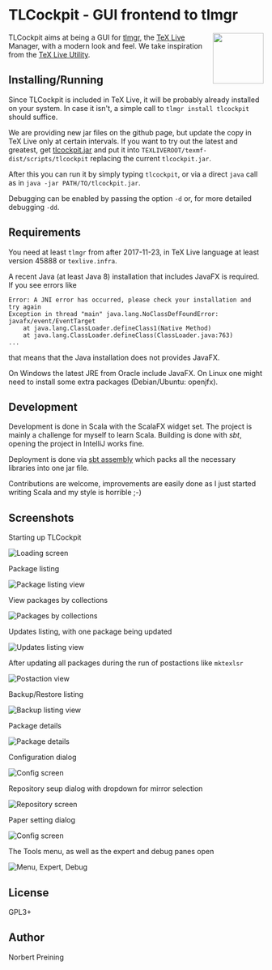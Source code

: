 TLCockpit - GUI frontend to tlmgr
=================================

<img align="right" width="100" height="100" src="src/main/resources/TLCockpit/tlcockpit-128.jpg">

TLCockpit aims at being a GUI for [tlmgr](https://www.tug.org/texlive/tlmgr.html),
the [TeX Live](https://www.tug.org/texlive/) Manager, with a modern look and feel.
We take inspiration from the [TeX Live Utility](http://amaxwell.github.io/tlutility/).


Installing/Running
------------------

Since TLCockpit is included in TeX Live, it will be probably already installed
on your system. In case it isn't, a simple call to `tlmgr install tlcockpit`
should suffice.

We are providing new jar files on the github page, but update
the copy in TeX Live only at certain intervals. If you want to try out the latest
and greatest, get [tlcockpit.jar](jar/tlcockpit.jar) and put it into
`TEXLIVEROOT/texmf-dist/scripts/tlcockpit` replacing the current `tlcockpit.jar`.

After this you can run it by simply typing `tlcockpit`, or via a direct `java`
call as in `java -jar PATH/TO/tlcockpit.jar`.

Debugging can be enabled by passing the option `-d` or, for more detailed debugging `-dd`.

Requirements
------------
You need at least `tlmgr` from after 2017-11-23, in TeX Live language at least
version 45888  or `texlive.infra`.

A recent Java (at least Java 8) installation that includes JavaFX is required. If you see
errors like
```
Error: A JNI error has occurred, please check your installation and try again
Exception in thread "main" java.lang.NoClassDefFoundError: javafx/event/EventTarget
	at java.lang.ClassLoader.defineClass1(Native Method)
	at java.lang.ClassLoader.defineClass(ClassLoader.java:763)
...
```
that means that the Java installation does not provides JavaFX.

On Windows the latest JRE from Oracle include JavaFX. On Linux one might
need to install some extra packages (Debian/Ubuntu: openjfx).

Development
-----------

Development is done in Scala with the ScalaFX widget set. The project is
mainly a challenge for myself to learn Scala. Building is done with *sbt*,
opening the project in IntelliJ works fine.

Deployment is done via [sbt assembly](https://github.com/sbt/sbt-assembly)
which packs all the necessary libraries into one jar file.

Contributions are welcome, improvements are easily done as I just started
writing Scala and my style is horrible ;-)

Screenshots
-----------

Starting up TLCockpit

![Loading screen](screenshots/tlcockpit-loading.jpg)

Package listing

![Package listing view](screenshots/tlcockpit-packages.jpg)

View packages by collections

![Packages by collections](screenshots/tlcockpit-collections.jpg)

Updates listing, with one package being updated

![Updates listing view](screenshots/tlcockpit-updates.jpg)

After updating all packages during the run of postactions like `mktexlsr`

![Postaction view](screenshots/tlcockpit-postactions.jpg)

Backup/Restore listing

![Backup listing view](screenshots/tlcockpit-backups.jpg)

Package details

![Package details](screenshots/tlcockpit-pkgdetails.jpg)

Configuration dialog

![Config screen](screenshots/tlcockpit-config.jpg)

Repository seup dialog with dropdown for mirror selection

![Repository screen](screenshots/tlcockpit-repositories.jpg)

Paper setting dialog

![Config screen](screenshots/tlcockpit-paper.jpg)

The Tools menu, as well as the expert and debug panes open

![Menu, Expert, Debug](screenshots/tlcockpit-menu-debug-expert.jpg)

License
-------

GPL3+


Author
------

Norbert Preining

